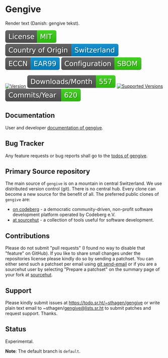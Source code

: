 # Gengive

Render text (Danish: gengive tekst).

[![License](docs/badges/license-spdx-mit.svg)](https://git.sr.ht/~sthagen/gengive/tree/default/item/LICENSE)
[![Country of Origin](docs/badges/country-of-origin-name-switzerland-neutral.svg)](https://git.sr.ht/~sthagen/gengive/tree/default/item/COUNTRY-OF-ORIGIN)
[![Export Classification Control Number (ECCN)](docs/badges/export-control-classification-number_eccn-ear99-neutral.svg)](https://git.sr.ht/~sthagen/gengive/tree/default/item/EXPORT-CONTROL-CLASSIFICATION-NUMBER)
[![Configuration](docs/badges/configuration-sbom.svg)](https://git.sr.ht/~sthagen/gengive/tree/default/item/docs/third-party/README.md)

[![Version](https://img.shields.io/pypi/v/gengive.svg?style=flat)](https://pypi.python.org/pypi/gengive/)
[![Downloads](docs/badges/downloads-per-month.svg)](https://pepy.tech/project/gengive)
[![Supported Versions](https://img.shields.io/pypi/pyversions/gengive.svg?style=flat)](https://pypi.python.org/pypi/gengive/)
[![Maintenance Status](docs/badges/commits-per-year.svg)](https://git.sr.ht/~sthagen/gengive/log)

## Documentation

User and developer [documentation of gengive](https://codes.dilettant.life/docs/gengive).

## Bug Tracker

Any feature requests or bug reports shall go to the [todos of gengive](https://todo.sr.ht/~sthagen/gengive).

## Primary Source repository

The main source of `gengive` is on a mountain in central Switzerland.
We use distributed version control (git).
There is no central hub.
Every clone can become a new source for the benefit of all.
The preferred public clones of `gengive` are:

* [on codeberg](https://codeberg.org/sthagen/gengive) - a democratic community-driven, non-profit software development platform operated by Codeberg e.V.
* [at sourcehut](https://git.sr.ht/~sthagen/gengive) - a collection of tools useful for software development.

## Contributions

Please do not submit "pull requests" (I found no way to disable that "feature" on GitHub).
If you like to share small changes under the repositories license please kindly do so by sending a patchset.
You can either send such a patchset per email using [git send-email](https://git-send-email.io) or 
if you are a sourcehut user by selecting "Prepare a patchset" on the summary page of your fork at [sourcehut](https://git.sr.ht/).

## Support

Please kindly submit issues at https://todo.sr.ht/~sthagen/gengive or write plain text email to ~sthagen/gengive@lists.sr.ht to submit patches and request support. Thanks.

## Status

Experimental.

**Note**: The default branch is `default`.
